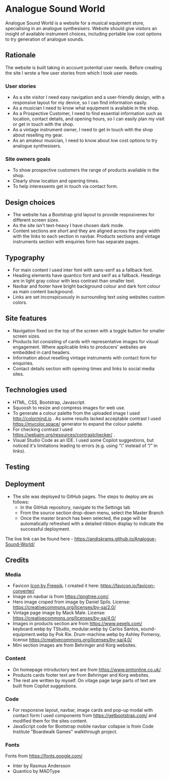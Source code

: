 # Analogue Sound World

Analogue Sound World is a website for a musical equipment store, specialising in an analogue synthesisers. Website should give visitors an insight of available instrument choices, including portable low cost options to try generation of analogue sounds.

## Rationale

The website is built taking in account potential user needs. Before creating the site I wrote a few user stories from which I took user needs.

### User stories

* As a site visitor I need easy navigation and a user-friendly design, with a responsive layout for my device, so I can find information easily.
* As a musician I need to know what equipment is available in the shop.
* As a Prospective Customer, I need to find essential information such as location, contact details, and opening hours, so I can easily plan my visit or get in touch with the shop.
* As a vintage instrument owner, I need to get in touch with the shop about reselling my gear.
* As an amateur musician, I need to know about low cost options to try analogue synthesisers.
  
### Site owners goals

* To show prospective customers the range of products available in the shop.
* Clearly show location and opening times.
* To help interessents get in touch via contact form.

## Design choices

* The website has a Bootstrap grid layout to provide resposivenes for different screen sizes.
* As the site isn't text-heavy I have  chosen dark mode.
* Content sections are short and they are aligned across the page width with the links to each section in navbar. Products sections and vintage instruments section with enquiries form has separate pages.

## Typography

* For main content I used inter font with sans-serif as a fallback font.
* Heading elements have quantico font and serif as a fallback. Headings are in light gray colour with less contrast than smaller text.
* Navbar and footer have bright background colour and dark font colour as main content background.
* Links are set inconspicuously in surrounding text using websites custom colors.

## Site features

* Navigation fixed on the top of the screen with a toggle button for smaller screen sizes.
* Products list consisting of cards with representative images for visual engagement. Where applicable links to producers' websites are embedded in card headers.
* Information about reselling vintage instruments with contact form for enquiries.
* Contact details section with opening times and links to social media sites.

## Technologies used

* HTML, CSS, Bootstrap, Javascript.
* Squoosh to resize and compress images for web use.
* To generate a colour palette from the uploaded image I used  <http://colormind.io> . As some results lacked acceptable contrast I used <https://mycolor.space/> generator to expand the colour palette.
* For checking contrast I used <https://webaim.org/resources/contrastchecker/> .
* Visual Studio Code as an IDE. I used some Copilot suggestions, but noticed it's limitations leading to errors (e.g. using “\” instead of “/” in links).

## Testing

## Deployment

* The site was deployed to GitHub pages. The steps to deploy are as follows: 
  * In the GitHub repository, navigate to the Settings tab 
  * From the source section drop-down menu, select the Master Branch
  * Once the master branch has been selected, the page will be automatically refreshed with a detailed ribbon display to indicate the successful deployment. 

The live link can be found here - <https://andiskrams.github.io/Analogue-Sound-World/>

## Credits

### Media

* Favicon [Icon by Freepik](https://www.freepik.com/icon/sound-waves_555253#fromView=search&page=5&position=66&uuid=bc04230f-45ca-4ea9-a74f-55951ca2b7e8). I created it here: <https://favicon.io/favicon-converter/>
* Image on navbar is from <https://pngtree.com/>.
* Hero image croped from image by Daniel Spils. License: <https://creativecommons.org/licenses/by-sa/2.0/>
* Vintage page image by Mack Male. License: <https://creativecommons.org/licenses/by-sa/4.0/>
* Images in products section are from <https://www.pexels.com/> keyboard.webp by TStudio, modular.webp by Carlos Santos, sound-equipment.webp by Pok Rie. Drum-machine.webp by Ashley Pomeroy, license <https://creativecommons.org/licenses/by-sa/4.0/>
* Mini section images are from Behringer and Korg websites.

### Content

* On homepage introductory text are from <https://www.pmtonline.co.uk/>.
* Products cards footer text are from Behringer and Korg websites.
* The rest are written by myself. On vitage page large parts of text are built from Copilot suggestions.

### Code

* For responsive layout, navbar, image cards and pop-up modal with contact form I used components from <https://getbootstrap.com/> and modified them for the sites content.
* JavaScript code for Bootstrap mobile navbar collapse is from Code Institute "Boardwalk Games" walkthrough project.

### Fonts

Fonts from <https://fonts.google.com/>

* Inter by Rasmus Andersson
* Quantico  by MADType
